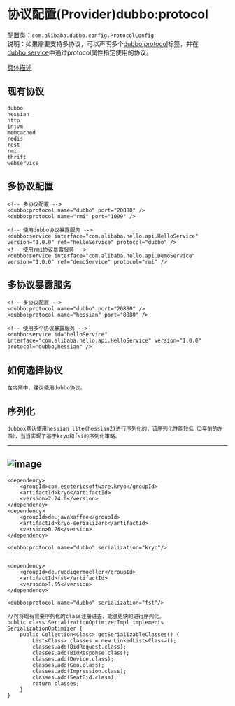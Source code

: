 # 协议配置(Provider)dubbo:protocol
配置类：`com.alibaba.dubbo.config.ProtocolConfig`</br>
说明：如果需要支持多协议，可以声明多个<dubbo:protocol>标签，并在<dubbo:service>中通过protocol属性指定使用的协议。

[具体描述](http://dubbo.io/User+Guide-zh.htm#UserGuide-zh-%253Cdubbo%253Aprotocol%252F%253E)

## 现有协议
	dubbo 
	hessian
	http
	injvm
	memcached
	redis
	rest
	rmi
	thrift
	webservice

## 多协议配置
	<!-- 多协议配置 -->
    <dubbo:protocol name="dubbo" port="20880" />
    <dubbo:protocol name="rmi" port="1099" />
 
    <!-- 使用dubbo协议暴露服务 -->
    <dubbo:service interface="com.alibaba.hello.api.HelloService" version="1.0.0" ref="helloService" protocol="dubbo" />
    <!-- 使用rmi协议暴露服务 -->
    <dubbo:service interface="com.alibaba.hello.api.DemoService" version="1.0.0" ref="demoService" protocol="rmi" />

## 多协议暴露服务
	<!-- 多协议配置 -->
    <dubbo:protocol name="dubbo" port="20880" />
    <dubbo:protocol name="hessian" port="8080" />
 
    <!-- 使用多个协议暴露服务 -->
    <dubbo:service id="helloService" interface="com.alibaba.hello.api.HelloService" version="1.0.0" protocol="dubbo,hessian" />

## 如何选择协议
	在内网中，建议使用dubbo协议。

## 序列化
	dubbox默认使用hessian lite(hessian2)进行序列化的，该序列化性能较低（3年前的东西），当当实现了基于kryo和fst的序列化策略。  
----
![image](https://cloud.githubusercontent.com/assets/3062921/9951454/131f6836-5df9-11e5-86bb-4fb7da87441d.png)
----
	<dependency>
	    <groupId>com.esotericsoftware.kryo</groupId>
	    <artifactId>kryo</artifactId>
	    <version>2.24.0</version>
	</dependency>
	<dependency>
	    <groupId>de.javakaffee</groupId>
	    <artifactId>kryo-serializers</artifactId>
	    <version>0.26</version>
	</dependency>

	<dubbo:protocol name="dubbo" serialization="kryo"/>


	<dependency>
	    <groupId>de.ruedigermoeller</groupId>
	    <artifactId>fst</artifactId>
	    <version>1.55</version>
	</dependency>
	
	<dubbo:protocol name="dubbo" serialization="fst"/>

	//可将现有需要序列化的class注册进去，能够更快的进行序列化。
	public class SerializationOptimizerImpl implements SerializationOptimizer {
	    public Collection<Class> getSerializableClasses() {
	        List<Class> classes = new LinkedList<Class>();
	        classes.add(BidRequest.class);
	        classes.add(BidResponse.class);
	        classes.add(Device.class);
	        classes.add(Geo.class);
	        classes.add(Impression.class);
	        classes.add(SeatBid.class);
	        return classes;
	    }
	}

